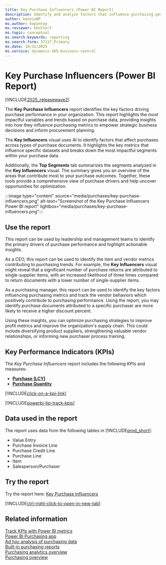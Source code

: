 ```yaml
---
title: Key Purchase Influencers (Power BI Report)
description: Identify and analyze factors that influence purchasing performance. Explore the most impactful variables and trends based on purchase data.
author: kennieNP
ms.author: kepontop
ms.reviewer: bholtorf
ms.topic: conceptual
ms.search.keywords: reporting
ms.search.form: 37117_Primary
ms.date: 10/31/2025
ms.service: dynamics-365-business-central
---
```


# Key Purchase Influencers (Power BI Report)

[!INCLUDE[2025_releasewave2](includes/2025_releasewave2.md)]

The **Key Purchase Influencers** report identifies the key factors driving purchase performance in your organization. This report highlights the most impactful variables and trends based on purchase data, providing insights into how they influence purchasing metrics to empower strategic business decisions and inform procurement planning.

The **Key Influencers** visual uses AI to identify factors that affect purchases across types of purchase documents. It highlights the key metrics that influence specific datasets and breaks down the most impactful segments within your purchase data.

Additionally, the **Top Segments** tab summarizes the segments analyzed in the **Key Influencers** visual. The summary gives you an overview of the areas that contribute most to your purchase outcomes. Together, these tools provide a comprehensive view of purchase drivers and help uncover opportunities for optimization.

:::image type="content" source="media/purchases/key-purchase-influencers.png" alt-text="Screenshot of the Key Purchase Influencers Power BI report" lightbox="media/purchases/key-purchase-influencers.png":::

## Use the report

This report can be used by leadership and management teams to identify the primary drivers of purchase performance and highlight actionable insights.

As a CEO,  this report can be used to identify the item and vendor metrics contributing to purchasing trends. For example, the **Key Influencers** visual might reveal that a significant number of purchase returns are attributed to single-supplier items, with an increased likelihood of three times compared to return documents with a lower number of single-supplier items.

As a purchasing manager, this report can be used to identify the key factors influencing purchasing metrics and track the vendor behaviors which positively contribute to purchasing performance. Using the report, you may identify purchase documents attributed to a specific purchaser are more likely to receive a higher discount percent.

Using these insights, you can optimize purchasing strategies to improve profit metrics and improve the organization's supply chain. This could include diversifying product suppliers, strengthening valuable vendor relationships, or informing new purchaser process training.

## Key Performance Indicators (KPIs)

The *Key Purchase Influencers* report includes the following KPIs and measures:

- [**Purchase (LCY)**](purchases-powerbi-kpis.md#purchase-lcy)
- [**Purchase Quantity**](purchases-powerbi-kpis.md#purchase-quantity)

[!INCLUDE[click-on-a-kpi-link](includes/click-on-a-kpi-link.md)] 

[!INCLUDE[powerbi-tip-track-kpis](includes/powerbi-tip-track-kpis.md)]

## Data used in the report

The report uses data from the following tables in [!INCLUDE[prod_short](includes/prod_short.md)]:

- Value Entry
- Purchase Invoice Line
- Purchase Credit Line
- Purchase Line
- Item
- Salesperson/Purchaser

## Try the report

Try the report here: [Key Purchase Influencers](https://businesscentral.dynamics.com?page=37117)

[!INCLUDE[ctrl-right-click-to-open-in-new-tab](includes/ctrl-right-click-to-open-in-new-tab.md)]

## Related information

[Track KPIs with Power BI metrics](track-kpis-with-power-bi-metrics.md)  
[Power BI Purchasing app](purchases-powerbi-app.md)  
[Ad hoc analysis of purchasing data](ad-hoc-analysis-purchasing.md)  
[Built-in purchasing reports](purchase-reports.md)  
[Purchasing analytics overview](purchasing-analytics-overview.md)  
[Purchasing overview](purchasing-manage-purchasing.md)  
